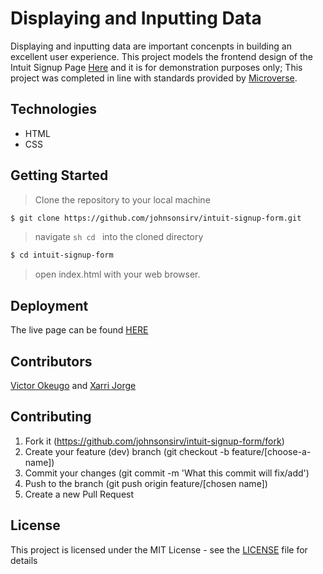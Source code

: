 # Displaying and Inputting Data

Displaying and inputting data are important concenpts in building an excellent user experience.
This project models the frontend design of the Intuit Signup Page [Here](https://accounts.intuit.com/signup.html?offering_id=Intuit.ifs.mint&namespace_id=50000026&redirect_url=https%3A%2F%2Fmint.intuit.com%2Foverview.event%3Ftask%3DS# "Intuits Account Signup") and it is for demonstration purposes only;
This project was completed in line with standards provided by [Microverse](https://www.microverse.org/ "The Global School for Remote Software Developers!").

## Technologies

- HTML
- CSS

## Getting Started

> Clone the repository to your local machine

```sh
$ git clone https://github.com/johnsonsirv/intuit-signup-form.git
```

> navigate ```sh cd ``` into the cloned directory

```sh
$ cd intuit-signup-form
```

> open index.html with your web browser.

## Deployment

The live page can be found [HERE](https://johnsonsirv.github.io/intuit-signup-form/)

## Contributors

[Victor Okeugo](https://github.com/johnsonsirv) and [Xarri Jorge](https://github.com/xarrijorge)

## Contributing

1. Fork it (https://github.com/johnsonsirv/intuit-signup-form/fork)
2. Create your feature (dev) branch (git checkout -b feature/[choose-a-name])
3. Commit your changes (git commit -m 'What this commit will fix/add')
4. Push to the branch (git push origin feature/[chosen name])
5. Create a new Pull Request

## License

This project is licensed under the MIT License - see the [LICENSE](./LICENSE.md) file for details
